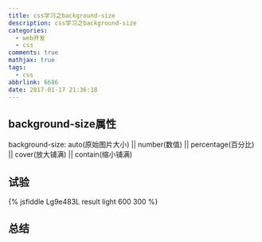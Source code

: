 ```yaml
---
title: css学习之background-size
description: css学习之background-size
categories:
  - web开发
  - css
comments: true
mathjax: true
tags:
  - css
abbrlink: 6686
date: 2017-01-17 21:36:18
---
```


## background-size属性

background-size: auto(原始图片大小) || number(数值) || percentage(百分比) || cover(放大铺满) || contain(缩小铺满)

## 试验

{% jsfiddle Lg9e483L result light 600 300 %}

## 总结

